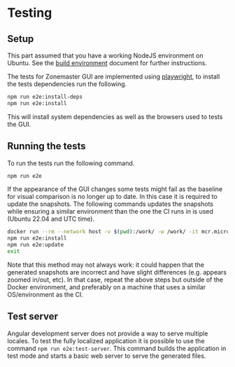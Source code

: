 # Testing

## Setup

This part assumed that you have a working NodeJS environment on Ubuntu. See
the [build environment] document for further instructions.

The tests for Zonemaster GUI are implemented using [playwright], to install the
tests dependencies run the following.

```sh
npm run e2e:install-deps
npm run e2e:install
```

This will install system dependencies as well as the browsers used to tests the
GUI.

## Running the tests

To run the tests run the following command.

```sh
npm run e2e
```

If the appearance of the GUI changes some tests might fail as the baseline for
visual comparison is no longer up to date. In this case it is required to update
the snapshots. The following commands updates the snapshots while ensuring a
similar environment than the one the CI runs in is used (Ubuntu 22.04 and UTC
time).

```sh
docker run --rm --network host -v $(pwd):/work/ -w /work/ -it mcr.microsoft.com/playwright:v1.44.1-jammy /bin/bash
npm run e2e:install
npm run e2e:update
exit
```

Note that this method may not always work: it could happen that the generated
snapshots are incorrect and have slight differences (e.g. appears zoomed in/out,
etc). In that case, repeat the above steps but outside of the Docker environment,
and preferably on a machine that uses a similar OS/environment as the CI.

[build environment]: https://github.com/zonemaster/zonemaster/blob/master/docs/internal/distrib-testing/Ubuntu-Node.js-build-environment.md
[playwright]: https://playwright.dev/docs/intro

## Test server

Angular development server does not provide a way to serve multiple locales.
To test the fully localized application it is possible to use the command
`npm run e2e:test-server`. This command builds the application in test mode and
starts a basic web server to serve the generated files.
